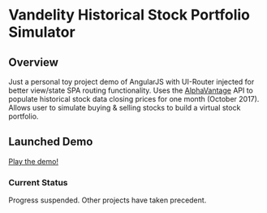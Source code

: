 # Vandelity Historical Stock Portfolio Simulator

Overview
--------

Just a personal toy project demo of AngularJS with UI-Router injected for better view/state SPA routing functionality. Uses the [AlphaVantage](https://www.alphavantage.co/) API to populate historical stock data closing prices for one month (October 2017). Allows user to simulate buying & selling stocks to build a virtual stock portfolio.

Launched Demo
--------

[Play the demo!](https://rawgit.com/dexterford77/vandelity/master/index.html)

### Current Status

Progress suspended. Other projects have taken precedent.
